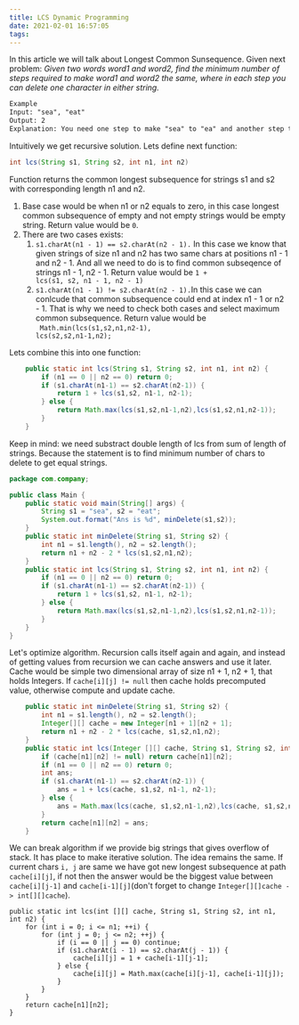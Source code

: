 ```yaml
---
title: LCS Dynamic Programming
date: 2021-02-01 16:57:05
tags:
---
```


In this article we will talk about Longest Common Sunsequence. 
Given next problem:
*Given two words word1 and word2, find the minimum number of steps required to make word1 and word2 the same, where in each step you can delete one character in either string.*

```txt
Example
Input: "sea", "eat"
Output: 2
Explanation: You need one step to make "sea" to "ea" and another step to make "eat" to "ea".
```

Intuitively we get recursive solution. Lets define next function:

```java
int lcs(String s1, String s2, int n1, int n2) 
```

Function returns the common longest subsequence for strings s1 and s2 with corresponding length n1 and n2.

1. Base case would be when n1 or n2 equals to zero, in this case longest common subsequence of empty and not empty strings would be empty string. Return value would be <code>0</code>.
2. There are two cases exists:
   1. <code>s1.charAt(n1 - 1) == s2.charAt(n2 - 1).</code> In this case we know that given strings of size n1 and n2 has two same chars at positions n1 - 1 and n2 - 1. And all we need to do is to find common subseqence of strings n1 - 1, n2 - 1. Return value would be <code>1 + lcs(s1, s2, n1 - 1, n2 - 1)</code>
   2. <code>s1.charAt(n1 - 1) != s2.charAt(n2 - 1).</code>In this case we can conlcude that common subsequence could end at index n1 - 1 or n2 - 1. That is why we need to check both cases and select maximum common subsequence. Return value would be <code> Math.min(lcs(s1,s2,n1,n2-1), lcs(s2,s2,n1-1,n2);</code>

Lets combine this into one function:

```java
    public static int lcs(String s1, String s2, int n1, int n2) {
        if (n1 == 0 || n2 == 0) return 0;
        if (s1.charAt(n1-1) == s2.charAt(n2-1)) {
            return 1 + lcs(s1,s2, n1-1, n2-1);
        } else {
            return Math.max(lcs(s1,s2,n1-1,n2),lcs(s1,s2,n1,n2-1));
        }
    }
```

Keep in mind: we need substract double length of lcs from sum of length of strings. Because the statement is to find minimum number of chars to delete to get equal strings. 

```java
package com.company;

public class Main {
    public static void main(String[] args) {
        String s1 = "sea", s2 = "eat";
        System.out.format("Ans is %d", minDelete(s1,s2));
    }
    public static int minDelete(String s1, String s2) {
        int n1 = s1.length(), n2 = s2.length();
        return n1 + n2 - 2 * lcs(s1,s2,n1,n2);
    }
    public static int lcs(String s1, String s2, int n1, int n2) {
        if (n1 == 0 || n2 == 0) return 0;
        if (s1.charAt(n1-1) == s2.charAt(n2-1)) {
            return 1 + lcs(s1,s2, n1-1, n2-1);
        } else {
            return Math.max(lcs(s1,s2,n1-1,n2),lcs(s1,s2,n1,n2-1));
        }
    }
}
```

Let's optimize algorithm. Recursion calls itself again and again, and instead of getting values from recursion we can cache answers and use it later. Cache would be simple two dimensional array of size n1 + 1, n2 + 1, that holds Integers. If `cache[i][j] != null` then cache holds precomputed value, otherwise compute and update cache.
```java
    public static int minDelete(String s1, String s2) {
        int n1 = s1.length(), n2 = s2.length();
        Integer[][] cache = new Integer[n1 + 1][n2 + 1];
        return n1 + n2 - 2 * lcs(cache, s1,s2,n1,n2);
    }
    public static int lcs(Integer [][] cache, String s1, String s2, int n1, int n2) {
        if (cache[n1][n2] != null) return cache[n1][n2];
        if (n1 == 0 || n2 == 0) return 0;
        int ans;
        if (s1.charAt(n1-1) == s2.charAt(n2-1)) {
            ans = 1 + lcs(cache, s1,s2, n1-1, n2-1);
        } else {
            ans = Math.max(lcs(cache, s1,s2,n1-1,n2),lcs(cache, s1,s2,n1,n2-1));
        }
        return cache[n1][n2] = ans;
    }
```

We can break algorithm if we provide big strings that gives overflow of stack. It has place to make iterative solution. The idea remains the same. If current chars `i, j` are same we have got new longest subsequence at path `cache[i][j]`, if not then the answer would be the biggest value between `cache[i][j-1]` and `cache[i-1][j]`(don't forget to change `Integer[][]cache -> int[][]cache`).

```
public static int lcs(int [][] cache, String s1, String s2, int n1, int n2) {
    for (int i = 0; i <= n1; ++i) {
        for (int j = 0; j <= n2; ++j) {
            if (i == 0 || j == 0) continue;
            if (s1.charAt(i - 1) == s2.charAt(j - 1)) {
                cache[i][j] = 1 + cache[i-1][j-1];
            } else {
                cache[i][j] = Math.max(cache[i][j-1], cache[i-1][j]);
            }
        }
    }
    return cache[n1][n2];
}
```

 